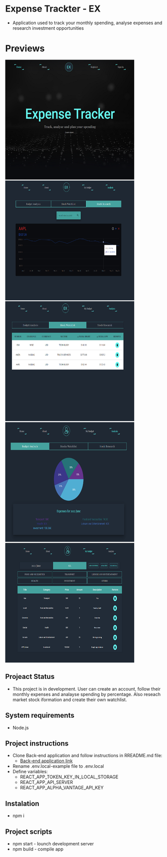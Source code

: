 # Expense Trackter - EX
  * Application used to track your monthly spending, analyse expenses and research investment opportunities

# Previews 
<img src="https://github.com/EgidijusPetrauskas/expense-tracker/blob/master/previews/homepage.png" width=410, height=380 />
<img src="https://github.com/EgidijusPetrauskas/expense-tracker/blob/master/previews/research-section.png" width=410, height=380 />
<img src="https://github.com/EgidijusPetrauskas/expense-tracker/blob/master/previews/watchlist-section.png" width=410, height=380 />
<img src="https://github.com/EgidijusPetrauskas/expense-tracker/blob/master/previews/analysis-analysis-section.png" width=410, height=380 />
<img src="https://github.com/EgidijusPetrauskas/expense-tracker/blob/master/previews/budget-page.png" width=410, height=380 />

## Projeact Status
  * This project is in development. User can create an account, follow their monthly expenses and analayse spending by percentage. Also reseach market stock iformation and create their own watchlist.

## System requirements
  * Node.js

## Project instructions
  * Clone Back-end application and follow instructions in RREADME.md file:
     * [Back-end application link](https://github.com/EgidijusPetrauskas/expense-tracker-server)
  * Rename .env.local-example file to .env.local
  * Define variables:
    * REACT_APP_TOKEN_KEY_IN_LOCAL_STORAGE 
    * REACT_APP_API_SERVER 
    * REACT_APP_ALPHA_VANTAGE_API_KEY 

## Instalation
  * npm i

## Project scripts
  * npm start - lounch development server
  * npm build - compile app
